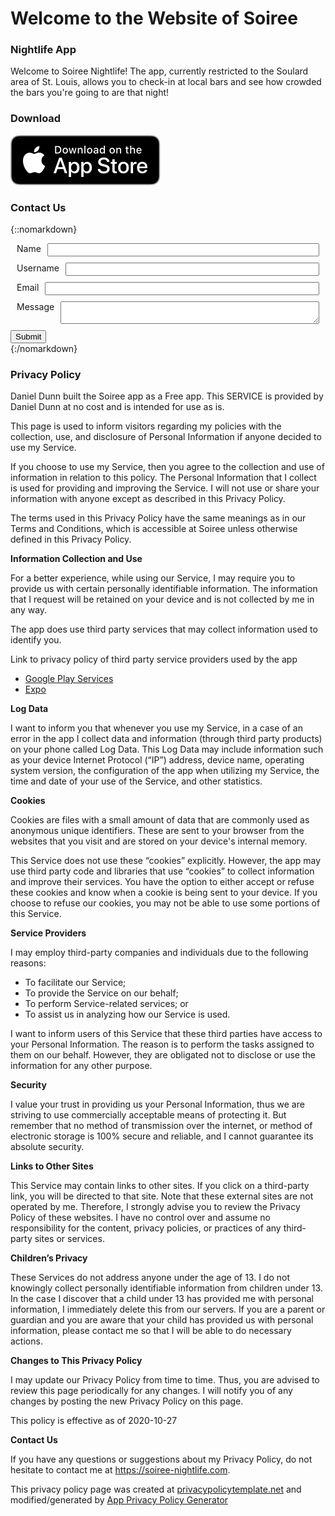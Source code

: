 # Welcome to the Website of Soiree
### Nightlife App
Welcome to Soiree Nightlife! The app, currently restricted to the Soulard area of St. Louis, allows you to check-in at local bars and see how crowded the bars you're going to are that night!

### Download
[<img src="Download_on_the_App_Store_Badge_US-UK_RGB_blk_092917.svg">](https://apps.apple.com/us/app/soiree-nightlife/id1537269140)

### Contact Us
{::nomarkdown}
  <form action="https://formspree.io/f/mqkgqrbk" method="POST" id="contact-form">
    <div style="display: flex; margin: 10px">
      <label>Name</label>
      <input type="text" name="name" style="width: 100%; margin-left: 10px;">
    </div>
    <div style="display: flex; margin: 10px">
      <label>Username</label>
      <input type="text" name="username" style="width: 100%; margin-left: 10px;">
    </div>
    <div style="display: flex; margin: 10px">
      <label>Email</label>
      <input type="email" name="_replyto" style="width: 100%; margin-left: 10px;">
    </div>
    <div style="display: flex; margin: 10px">
      <label>Message</label>
      <textarea name="message" form="contact-form" style="width: 100%; margin-left: 10px;"></textarea>
    </div>
    <div>
      <input type="submit" value="Submit">
    </div>
  </form>
{:/nomarkdown}

### Privacy Policy

Daniel Dunn built the Soiree app as a Free app. This SERVICE is provided by Daniel Dunn at no cost and is intended for use as is.

This page is used to inform visitors regarding my policies with the collection, use, and disclosure of Personal Information if anyone decided to use my Service.

If you choose to use my Service, then you agree to the collection and use of information in relation to this policy. The Personal Information that I collect is used for providing and improving the Service. I will not use or share your information with anyone except as described in this Privacy Policy.

The terms used in this Privacy Policy have the same meanings as in our Terms and Conditions, which is accessible at Soiree unless otherwise defined in this Privacy Policy.

**Information Collection and Use**

For a better experience, while using our Service, I may require you to provide us with certain personally identifiable information. The information that I request will be retained on your device and is not collected by me in any way.

The app does use third party services that may collect information used to identify you.

Link to privacy policy of third party service providers used by the app

*   [Google Play Services](https://www.google.com/policies/privacy/)
*   [Expo](https://expo.io/privacy)

**Log Data**

I want to inform you that whenever you use my Service, in a case of an error in the app I collect data and information (through third party products) on your phone called Log Data. This Log Data may include information such as your device Internet Protocol (“IP”) address, device name, operating system version, the configuration of the app when utilizing my Service, the time and date of your use of the Service, and other statistics.

**Cookies**

Cookies are files with a small amount of data that are commonly used as anonymous unique identifiers. These are sent to your browser from the websites that you visit and are stored on your device's internal memory.

This Service does not use these “cookies” explicitly. However, the app may use third party code and libraries that use “cookies” to collect information and improve their services. You have the option to either accept or refuse these cookies and know when a cookie is being sent to your device. If you choose to refuse our cookies, you may not be able to use some portions of this Service.

**Service Providers**

I may employ third-party companies and individuals due to the following reasons:

*   To facilitate our Service;
*   To provide the Service on our behalf;
*   To perform Service-related services; or
*   To assist us in analyzing how our Service is used.

I want to inform users of this Service that these third parties have access to your Personal Information. The reason is to perform the tasks assigned to them on our behalf. However, they are obligated not to disclose or use the information for any other purpose.

**Security**

I value your trust in providing us your Personal Information, thus we are striving to use commercially acceptable means of protecting it. But remember that no method of transmission over the internet, or method of electronic storage is 100% secure and reliable, and I cannot guarantee its absolute security.

**Links to Other Sites**

This Service may contain links to other sites. If you click on a third-party link, you will be directed to that site. Note that these external sites are not operated by me. Therefore, I strongly advise you to review the Privacy Policy of these websites. I have no control over and assume no responsibility for the content, privacy policies, or practices of any third-party sites or services.

**Children’s Privacy**

These Services do not address anyone under the age of 13. I do not knowingly collect personally identifiable information from children under 13\. In the case I discover that a child under 13 has provided me with personal information, I immediately delete this from our servers. If you are a parent or guardian and you are aware that your child has provided us with personal information, please contact me so that I will be able to do necessary actions.

**Changes to This Privacy Policy**

I may update our Privacy Policy from time to time. Thus, you are advised to review this page periodically for any changes. I will notify you of any changes by posting the new Privacy Policy on this page.

This policy is effective as of 2020-10-27

**Contact Us**

If you have any questions or suggestions about my Privacy Policy, do not hesitate to contact me at https://soiree-nightlife.com.

This privacy policy page was created at [privacypolicytemplate.net](https://privacypolicytemplate.net) and modified/generated by [App Privacy Policy Generator](https://app-privacy-policy-generator.firebaseapp.com/)
